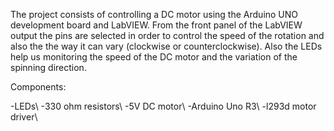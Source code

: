 
The project consists of controlling a DC motor using the Arduino UNO development board and LabVIEW. From the front panel
of the LabVIEW output the pins are selected in order to control the speed of the rotation and also the the way it can vary (clockwise or counterclockwise).
Also the LEDs help us monitoring the speed of the DC motor and the variation of the spinning direction.

Components:

-LEDs\\
-330 ohm resistors\\
-5V DC motor\\
-Arduino Uno R3\\
-l293d motor driver\\
